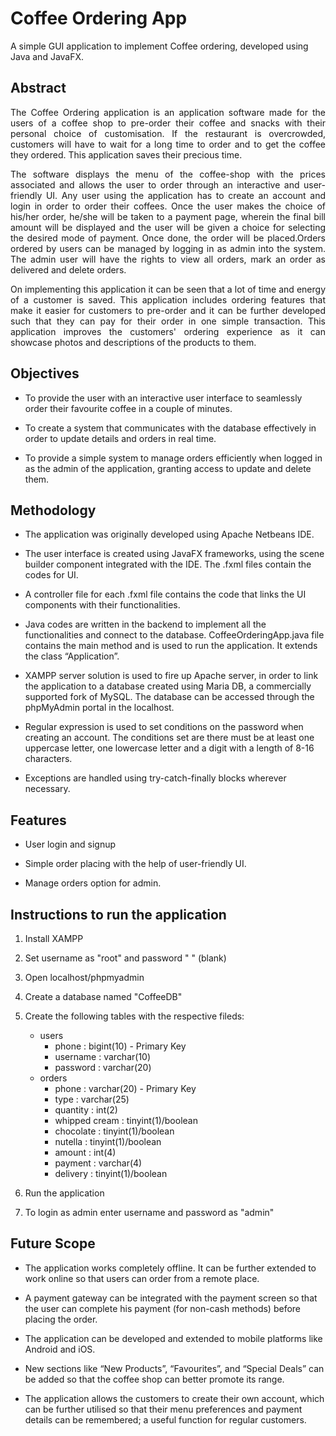 # Coffee Ordering App
A simple GUI application to implement Coffee ordering, developed using Java and JavaFX.

## Abstract
<p align="justify">The Coffee Ordering application is an application software made for the users of a coffee shop to pre-order their coffee and snacks with their personal choice of customisation. If the restaurant is overcrowded, customers will have to wait for a long time to order and to get the coffee they ordered. This application saves their precious time.</p>

<p align="justify">The software displays the menu of the coffee-shop with the prices associated and allows the user to order through an interactive and user-friendly UI. Any user using the application has to create an account and login in order to order their coffees. Once the user makes the choice of his/her order, he/she will be taken to a payment page, wherein the final bill amount will be displayed and the user will be given a choice for selecting the desired mode of payment. Once done, the order will be placed.Orders ordered by users can be managed by logging in as admin into the system. The admin user will have the rights to view all orders, mark an order as delivered and delete orders.</p>

<p align="justify">On implementing this application it can be seen that a lot of time and energy of a customer is saved. This application includes ordering features that make it easier for customers to pre-order and it can be further developed such that they can pay for their order in one simple transaction. This application improves the customers' ordering experience as it can showcase photos and descriptions of the products to them.</p>

## Objectives

- To provide the user with an interactive user interface to seamlessly order their favourite coffee in a couple of minutes.

- To create a system that communicates with the database effectively in order to update details and orders in real time.

- To provide a simple system to manage orders efficiently when logged in as the admin of the application, granting access to update and delete them.

## Methodology

- The application was originally developed using Apache Netbeans IDE.

- The user interface is created using JavaFX frameworks, using the scene builder component integrated with the IDE. The .fxml files contain the codes for UI.

- A controller file for each .fxml file contains the code that links the UI components with their functionalities.

- Java codes are written in the backend to implement all the functionalities and connect to the database. CoffeeOrderingApp.java file contains the main method and is used to run the application. It extends the class “Application”.

- XAMPP server solution is used to fire up Apache server, in order to link the application to a database created using Maria DB, a commercially supported fork of MySQL. The database can be accessed through the phpMyAdmin portal in the localhost.

- Regular expression is used to set conditions on the password when creating an account. The conditions set are there must be at least one uppercase letter, one lowercase letter and a digit with a length of 8-16 characters.

- Exceptions are handled using try-catch-finally blocks wherever necessary.

## Features

- User login and signup

- Simple order placing with the help of user-friendly UI.

- Manage orders option for admin.

## Instructions to run the application

1. Install XAMPP

2. Set username as "root" and password " " (blank)

3. Open localhost/phpmyadmin

4. Create a database named "CoffeeDB"

5. Create the following tables with the respective fileds:
    + users
        + phone     : bigint(10) - Primary Key
        + username  : varchar(10)
        + password  : varchar(20)
    + orders
        + phone         : varchar(20) - Primary Key
        + type          : varchar(25)
        + quantity      : int(2)
        + whipped cream : tinyint(1)/boolean
        + chocolate     : tinyint(1)/boolean
        + nutella       : tinyint(1)/boolean
        + amount        : int(4)
        + payment       : varchar(4)
        + delivery      : tinyint(1)/boolean

6. Run the application

5. To login as admin enter username and password as "admin"

## Future Scope

- The application works completely offline. It can be further extended to work online so that users can order from a remote place.

- A payment gateway can be integrated with the payment screen so that the user can complete his payment (for non-cash methods) before placing the order.

- The application can be developed and extended to mobile platforms like Android and iOS.

- New sections like “New Products”, “Favourites”, and “Special Deals” can be added so that the coffee shop can better promote its range.

- The application allows the customers to create their own account, which can be further utilised so that their menu preferences and payment details can be remembered; a useful function for regular customers.


